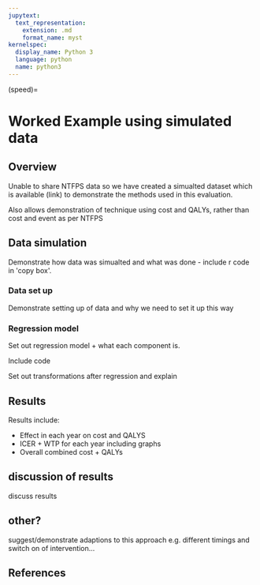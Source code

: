 ```yaml
---
jupytext:
  text_representation:
    extension: .md
    format_name: myst
kernelspec:
  display_name: Python 3
  language: python
  name: python3
---
```


(speed)=

# Worked Example using simulated data

## Overview

Unable to share NTFPS data so we have created a simualted dataset which is available (link) to demonstrate the methods used in this evaluation. 

Also allows demonstration of technique using cost and QALYs, rather than cost and event as per NTFPS 

## Data simulation

Demonstrate how data was simualted and what was done - include r code in 'copy box'. 

### Data set up

Demonstrate setting up of data and why we need to set it up this way

### Regression model

Set out regression model + what each component is.

Include code

Set out transformations after regression and explain

## Results
 Results include:

- Effect in each year on cost and QALYS
- ICER + WTP for each year including graphs
- Overall combined cost + QALYs 

## discussion of results
discuss results

## other?
suggest/demonstrate adaptions to this approach e.g. different timings and switch on of intervention...

## References

